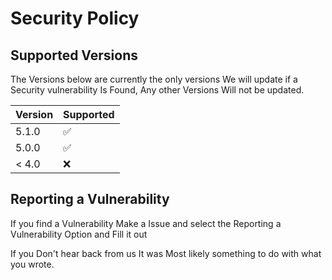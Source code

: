 # Security Policy

## Supported Versions

The Versions below are currently the only versions We will update if a Security vulnerability Is Found, Any other Versions Will not be updated.

| Version | Supported          |
| ------- | ------------------ |
| 5.1.0   | :white_check_mark: |
| 5.0.0   | :white_check_mark: |
| < 4.0   | :x:                |

## Reporting a Vulnerability

If you find a Vulnerability Make a Issue and select the Reporting a Vulnerability Option and Fill it out

If you Don't hear back from us It was Most likely something to do with what you wrote.
